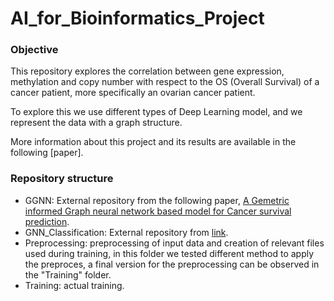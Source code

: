 # AI_for_Bioinformatics_Project

### Objective
This repository explores the correlation between gene expression, methylation and copy number with respect to the OS (Overall Survival) of a cancer patient, more specifically an ovarian cancer patient.


To explore this we use different types of Deep Learning model, and we represent the data with a graph structure.


More information about this project and its results are available in the following [paper].

### Repository structure
- GGNN: External repository from the following paper, [A Gemetric informed Graph neural network based model for Cancer survival prediction](https://doi.org/10.1016/j.compbiomed.2023.107117).
- GNN_Classification: External repository from [link](https://github.com/bknyaz/graph_nn).
- Preprocessing: preprocessing of input data and creation of relevant files used during training, in this folder we tested different method to apply the preproces, a final version for the preprocessing can be observed in the "Training" folder.
- Training: actual training.

